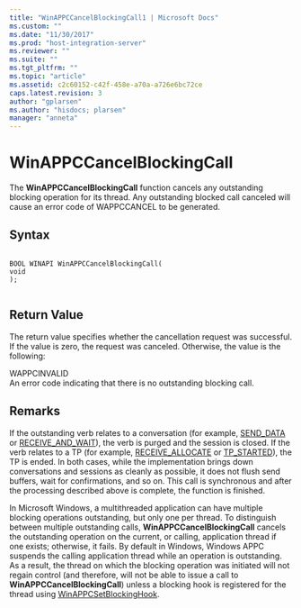 ```yaml
---
title: "WinAPPCCancelBlockingCall1 | Microsoft Docs"
ms.custom: ""
ms.date: "11/30/2017"
ms.prod: "host-integration-server"
ms.reviewer: ""
ms.suite: ""
ms.tgt_pltfrm: ""
ms.topic: "article"
ms.assetid: c2c60152-c42f-458e-a70a-a726e6bc72ce
caps.latest.revision: 3
author: "gplarsen"
ms.author: "hisdocs; plarsen"
manager: "anneta"
---
```

# WinAPPCCancelBlockingCall
The **WinAPPCCancelBlockingCall** function cancels any outstanding blocking operation for its thread. Any outstanding blocked call canceled will cause an error code of WAPPCCANCEL to be generated.  
  
## Syntax  
  
```  
  
BOOL WINAPI WinAPPCCancelBlockingCall(  
void  
);  
  
```  
  
## Return Value  
 The return value specifies whether the cancellation request was successful. If the value is zero, the request was canceled. Otherwise, the value is the following:  
  
 WAPPCINVALID  
 An error code indicating that there is no outstanding blocking call.  
  
## Remarks  
 If the outstanding verb relates to a conversation (for example, [SEND_DATA](../core/send-data1.md) or [RECEIVE_AND_WAIT](../core/receive-and-wait2.md)), the verb is purged and the session is closed. If the verb relates to a TP (for example, [RECEIVE_ALLOCATE](../core/receive-allocate1.md) or [TP_STARTED](../core/tp-started2.md)), the TP is ended. In both cases, while the implementation brings down conversations and sessions as cleanly as possible, it does not flush send buffers, wait for confirmations, and so on. This call is synchronous and after the processing described above is complete, the function is finished.  
  
 In Microsoft Windows, a multithreaded application can have multiple blocking operations outstanding, but only one per thread. To distinguish between multiple outstanding calls, **WinAPPCCancelBlockingCall** cancels the outstanding operation on the current, or calling, application thread if one exists; otherwise, it fails. By default in Windows, Windows APPC suspends the calling application thread while an operation is outstanding. As a result, the thread on which the blocking operation was initiated will not regain control (and therefore, will not be able to issue a call to **WinAPPCCancelBlockingCall**) unless a blocking hook is registered for the thread using [WinAPPCSetBlockingHook](../core/winappcsetblockinghook1.md).